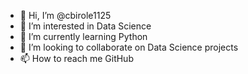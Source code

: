 - 👋 Hi, I’m @cbirole1125
- 👀 I’m interested in Data Science
- 🌱 I’m currently learning Python
- 💞️ I’m looking to collaborate on Data Science projects
- 📫 How to reach me GitHub

<!---
cbirole1125/cbirole1125 is a ✨ special ✨ repository because its `README.md` (this file) appears on your GitHub profile.
You can click the Preview link to take a look at your changes.
--->
